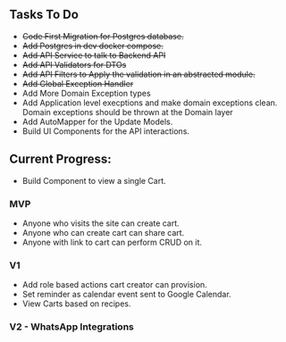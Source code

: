 ## Tasks To Do
- ~~Code First Migration for Postgres database.~~
- ~~Add Postgres in dev docker compose.~~
- ~~Add API Service to talk to Backend API~~
- ~~Add API Validators for DTOs~~
- ~~Add API Filters to Apply the validation in an abstracted module.~~
- ~~Add Global Exception Handler~~
- Add More Domain Exception types
- Add Application level execptions and make domain exceptions clean. Domain exceptions should be thrown at the Domain layer
- Add AutoMapper for the Update Models.
- Build UI Components for the API interactions.

## Current Progress:
- Build Component to view a single Cart.

### MVP
- Anyone who visits the site can create cart.
- Anyone who can create cart can share cart.
- Anyone with link to cart can perform CRUD on it.

### V1
- Add role based actions cart creator can provision.
- Set reminder as calendar event sent to Google Calendar.
- View Carts based on recipes.

### V2 - WhatsApp Integrations